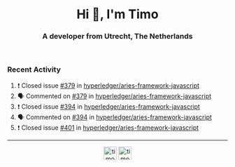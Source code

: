 <h1 align="center">Hi 👋, I'm Timo</h1>
<h3 align="center">A developer from Utrecht, The Netherlands</h3>
<br/>
<!-- https://github.com/rahuldkjain/github-profile-readme-generator --!>

<!--  <p align="left"><img src="https://github-readme-stats.vercel.app/api?username=timoglastra&show_icons=true&count_private=true&" alt="timoglastra" /></p> --!>

<!--
Github language stats
<p align="left"><img src="https://github-readme-stats.vercel.app/api/top-langs/?username=timoglastra&layout=compact" alt="timoglastra" /><p>
-->

<!-- Codestats language stats -->
<!-- <p align="left"><img src="https://codestats-readme.vercel.app/api/top-langs/?username=timoglastra&layout=compact&language_count=12" alt="timoglastra" /><p>    --!>
  
<h3>Recent Activity</h3>

<!--START_SECTION:activity-->
1. ❗️ Closed issue [#379](https://github.com/hyperledger/aries-framework-javascript/issues/379) in [hyperledger/aries-framework-javascript](https://github.com/hyperledger/aries-framework-javascript)
2. 🗣 Commented on [#379](https://github.com/hyperledger/aries-framework-javascript/issues/379) in [hyperledger/aries-framework-javascript](https://github.com/hyperledger/aries-framework-javascript)
3. ❗️ Closed issue [#394](https://github.com/hyperledger/aries-framework-javascript/issues/394) in [hyperledger/aries-framework-javascript](https://github.com/hyperledger/aries-framework-javascript)
4. 🗣 Commented on [#394](https://github.com/hyperledger/aries-framework-javascript/issues/394) in [hyperledger/aries-framework-javascript](https://github.com/hyperledger/aries-framework-javascript)
5. ❗️ Closed issue [#401](https://github.com/hyperledger/aries-framework-javascript/issues/401) in [hyperledger/aries-framework-javascript](https://github.com/hyperledger/aries-framework-javascript)
<!--END_SECTION:activity-->

---

<p align="center">
<a href="https://twitter.com/timoglastra" target="blank"><img align="center" src="https://cdn.jsdelivr.net/npm/simple-icons@3.0.1/icons/twitter.svg" alt="timoglastra" height="30" width="30" /></a>
<a href="https://linkedin.com/in/timoglastra" target="blank"><img align="center" src="https://cdn.jsdelivr.net/npm/simple-icons@3.0.1/icons/linkedin.svg" alt="timoglastra" height="30" width="30" /></a>
</p>



